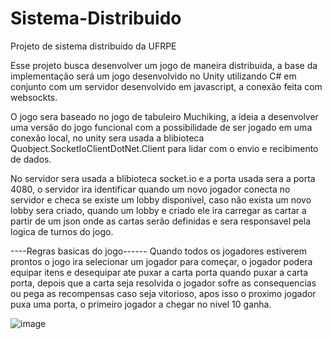 # Sistema-Distribuido
Projeto de sistema distribuído da UFRPE

Esse projeto busca desenvolver um jogo de maneira distribuida, a base da implementação será um jogo desenvolvido no Unity utilizando C# em conjunto com um servidor
desenvolvido em javascript, a conexão feita com websockts.

O jogo sera baseado no jogo de tabuleiro Muchiking, a ideia a desenvolver uma versão do jogo funcional com a possibilidade de ser jogado em uma conexão local,
no unity sera usada a blibioteca Quobject.SocketIoClientDotNet.Client para lidar com o envio e recibimento de dados.

No servidor sera usada a blibioteca socket.io e a porta usada sera a porta 4080, o servidor ira identificar quando um novo jogador conecta no servidor
e checa se existe um lobby disponivel, caso não exista um novo lobby sera criado, quando um lobby e criado ele ira carregar as cartar a partir de um json
onde as cartas serão definidas e sera responsavel pela logica de turnos do jogo.

----Regras basicas do jogo------
Quando todos os jogadores estiverem prontos o jogo ira selecionar um jogador para começar, o jogador podera equipar itens e desequipar ate puxar a carta porta
quando puxar a carta porta, depois que a carta seja resolvida o jogador sofre as consequencias ou pega as recompensas caso seja vitorioso, apos isso o proximo jogador
puxa uma porta, o primeiro jogador a chegar no nivel 10 ganha.

![image](https://user-images.githubusercontent.com/65423512/232090562-9d8286e8-5cf7-4639-9dca-0f5ef962b207.png)
